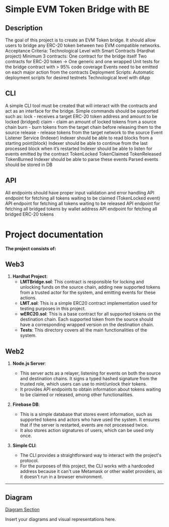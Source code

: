 # Simple EVM Token Bridge with BЕ

## Description

The goal of this project is to create an EVM Token bridge. It should allow users to bridge any ERC-20 token between two EVM compatible networks.
Acceptance Criteria:
Technological Level with Smart Contracts (Hardhat project)
Minimum 3 contracts:
One contract for the bridge itself
Two contracts for ERC-20 token -> One generic and one wrapped
Unit tests for the bridge contract with > 95% code coverage
Events need to be emitted on each major action from the contracts
Deployment Scripts:
Automatic deployment scripts for desired testnets
Technological level with dApp

## CLI

A simple CLI tool must be created that will interact with the contracts and act as an interface for the bridge.
Simple commands should be supported such as:
lock - receives a target ERC-20 token address and amount to be locked (bridged)
claim - claim an amount of locked tokens from a source chain
burn - burn tokens from the target chain before releasing them to the source
release - release tokens from the target network to the source
Event Listener Service (Indexer)
Indexer should be able to read blocks from a starting point(block)
Indexer should be able to continue from the last processed block when it’s restarted
Indexer should be able to listen for events emitted by the contract
TokenLocked
TokenClaimed
TokenReleased
TokenBurned
Indexer should be able to parse these events
Parsed events should be stored in DB

## API

All endpoints should have proper input validation and error handling
API endpoint for fetching all tokens waiting to be claimed (TokenLocked event)
API endpoint for fetching all tokens waiting to be released
API endpoint for fetching all bridged tokens by wallet address
API endpoint for fetching all bridged ERC-20 tokens

# Project documentation

**The project consists of:**

## Web3

1. **Hardhat Project**:
   - **LMTBridge.sol**: This contract is responsible for locking and unlocking funds on the source chain, adding new supported tokens from a trusted actor for the system, and emitting events for these actions.
   - **LMT.sol**: This is a simple ERC20 contract implementation used for testing purposes in this project.
   - **wERC20.sol**: This is a base contract for all supported tokens on the destination chain. Each supported token from the source should have a corresponding wrapped version on the destination chain.
   - **Tests**: This directory covers all the main functionalities of the system.

## Web2

1. **Node.js Server**:

   - This server acts as a relayer, listening for events on both the source and destination chains. It signs a typed hashed signature from the trusted role, which users can use to mint/unlock their tokens.
   - It provides API endpoints to obtain information about tokens waiting to be claimed or released, among other functionalities.

2. **Firebase DB**:

   - This is a simple database that stores event information, such as supported tokens and actors who have used the system. It ensures that if the server is restarted, events are not processed twice.
   - It also stores action signatures of users, which can be used only once.

3. **Simple CLI**:
   - The CLI provides a straightforward way to interact with the project's protocol.
   - For the purposes of this project, the CLI works with a hardcoded address because it can't use Metamask or other wallet providers, as it doesn't run in a browser environment.

---

## Diagram

[Diagram Section](./StructureDiagram.png)

Insert your diagrams and visual representations here.
